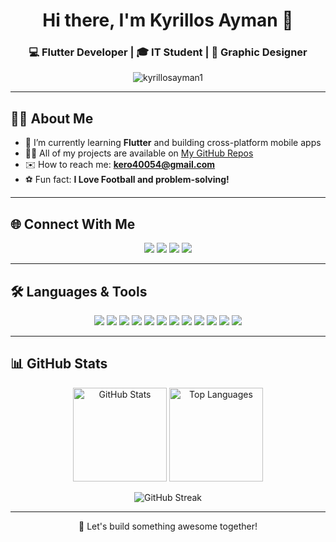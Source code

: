 <h1 align="center">Hi there, I'm Kyrillos Ayman 👋</h1>
<h3 align="center">💻 Flutter Developer | 🎓 IT Student | 🎨 Graphic Designer</h3>

<p align="center">
  <img src="https://komarev.com/ghpvc/?username=kyrillosayman1&label=Profile%20views&color=0e75b6&style=flat" alt="kyrillosayman1" />
</p>

---

## 🧑‍💻 About Me

- 🌱 I’m currently learning **Flutter** and building cross-platform mobile apps  
- 👨‍💻 All of my projects are available on [My GitHub Repos](https://github.com/KyrillosAyman1?tab=repositories)  
- ✉️ How to reach me: **kero40054@gmail.com**  
- ⚽ Fun fact: **I Love Football and problem-solving!**

---

## 🌐 Connect With Me

<p align="center">
  <a href="https://twitter.com/keroayman2003" target="_blank"><img src="https://img.shields.io/badge/Twitter-%231DA1F2.svg?&style=for-the-badge&logo=twitter&logoColor=white"/></a>
  <a href="https://www.linkedin.com/in/kyrillos-ayman" target="_blank"><img src="https://img.shields.io/badge/LinkedIn-%230077B5.svg?&style=for-the-badge&logo=linkedin&logoColor=white"/></a>
  <a href="https://instagram.com/kyrillos_ayman_22" target="_blank"><img src="https://img.shields.io/badge/Instagram-%23E4405F.svg?&style=for-the-badge&logo=instagram&logoColor=white"/></a>
  <a href="https://codeforces.com/profile/kero22" target="_blank"><img src="https://img.shields.io/badge/Codeforces-000000?style=for-the-badge&logo=codeforces&logoColor=white"/></a>
</p>

---

## 🛠️ Languages & Tools

<p align="center">
  <img src="https://img.shields.io/badge/Dart-0175C2?style=for-the-badge&logo=dart&logoColor=white"/>
  <img src="https://img.shields.io/badge/Flutter-02569B?style=for-the-badge&logo=flutter&logoColor=white"/>
  <img src="https://img.shields.io/badge/Firebase-ffca28?style=for-the-badge&logo=firebase&logoColor=black"/>
  <img src="https://img.shields.io/badge/C%2B%2B-00599C?style=for-the-badge&logo=c%2B%2B&logoColor=white"/>
  <img src="https://img.shields.io/badge/C-555555?style=for-the-badge&logo=c&logoColor=A8B9CC"/>
  <img src="https://img.shields.io/badge/Java-ED8B00?style=for-the-badge&logo=java&logoColor=white"/>
  <img src="https://img.shields.io/badge/Python-FFD43B?style=for-the-badge&logo=python&logoColor=blue"/>
  <img src="https://img.shields.io/badge/MySQL-00000F?style=for-the-badge&logo=mysql&logoColor=white"/>
  <img src="https://img.shields.io/badge/Linux-FCC624?style=for-the-badge&logo=linux&logoColor=black"/>
  <img src="https://img.shields.io/badge/Git-F05032?style=for-the-badge&logo=git&logoColor=white"/>
  <img src="https://img.shields.io/badge/Photoshop-31A8FF?style=for-the-badge&logo=adobephotoshop&logoColor=white"/>
  <img src="https://img.shields.io/badge/Figma-F24E1E?style=for-the-badge&logo=figma&logoColor=white"/>
</p>

---

## 📊 GitHub Stats

<p align="center">
  <img src="https://github-readme-stats.vercel.app/api?username=KyrillosAyman1&show_icons=true&theme=tokyonight" alt="GitHub Stats" height="150"/>
  <img src="https://github-readme-stats.vercel.app/api/top-langs/?username=KyrillosAyman1&layout=compact&theme=tokyonight" alt="Top Languages" height="150"/>
</p>

<p align="center">
  <img src="https://github-readme-streak-stats.herokuapp.com/?user=KyrillosAyman1&theme=tokyonight" alt="GitHub Streak" />
</p>

---

<p align="center">🚀 Let's build something awesome together!</p>
